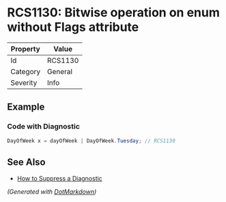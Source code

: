 # RCS1130: Bitwise operation on enum without Flags attribute

| Property | Value   |
| -------- | ------- |
| Id       | RCS1130 |
| Category | General |
| Severity | Info    |

## Example

### Code with Diagnostic

```csharp
DayOfWeek x = dayOfWeek | DayOfWeek.Tuesday; // RCS1130
```

## See Also

* [How to Suppress a Diagnostic](../HowToConfigureAnalyzers.md#how-to-suppress-a-diagnostic)


*\(Generated with [DotMarkdown](http://github.com/JosefPihrt/DotMarkdown)\)*